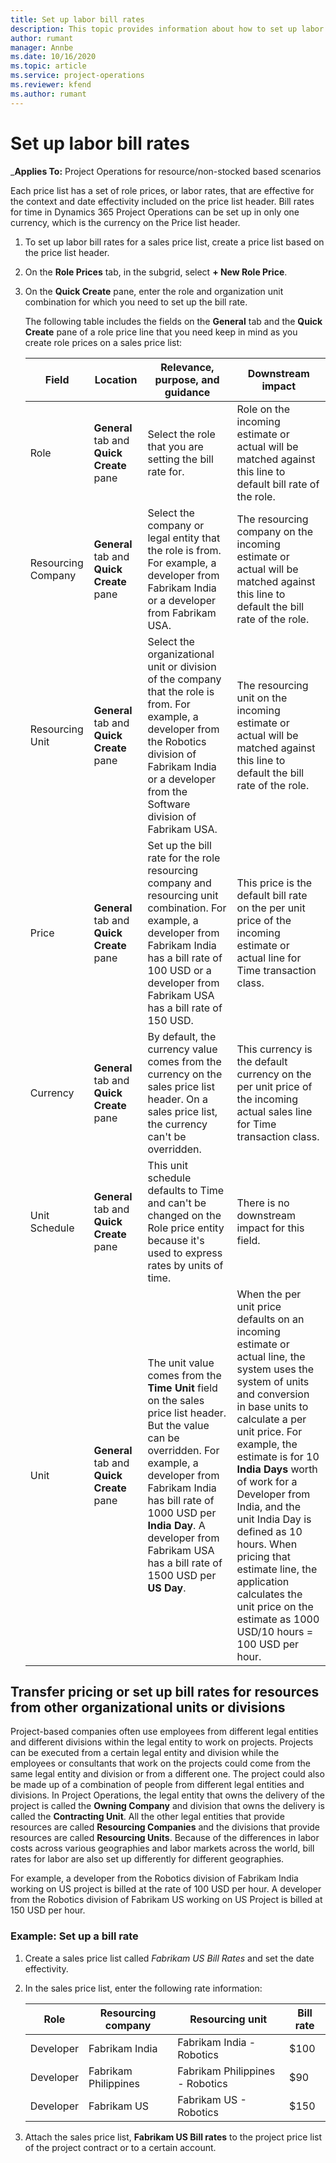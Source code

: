 ```yaml
---
title: Set up labor bill rates
description: This topic provides information about how to set up labor billing rates in Project Operations.
author: rumant
manager: Annbe
ms.date: 10/16/2020
ms.topic: article
ms.service: project-operations
ms.reviewer: kfend 
ms.author: rumant
---
```


# Set up labor bill rates

_**Applies To:** Project Operations for resource/non-stocked based scenarios

Each price list has a set of role prices, or labor rates, that are effective for the context and date effectivity included on the price list header. Bill rates for time in Dynamics 365 Project Operations can be set up in only one currency, which is the currency on the Price list header.

1. To set up labor bill rates for a sales price list, create a price list based on the price list header. 
2. On the **Role Prices** tab, in the subgrid, select **+ New Role Price**. 
3. On the **Quick Create** pane, enter the role and organization unit combination for which you need to set up the bill rate.

   The following table includes the fields on the **General** tab and the **Quick Create** pane of a role price line that you need keep in mind as you create role prices on a sales price list:

    | Field | Location | Relevance, purpose, and guidance | Downstream impact |
    | --- | --- | --- | --- |
    | Role | **General** tab and **Quick Create** pane | Select the role that you are setting the bill rate for. | Role on the incoming estimate or actual will be matched against this line to default bill rate of the role. |
    | Resourcing Company | **General** tab and **Quick Create** pane | Select the company or legal entity that the role is from. For example, a developer from Fabrikam India or a developer from Fabrikam USA. | The resourcing company on the incoming estimate or actual will be matched against this line to default the bill rate of the role. |
    | Resourcing Unit | **General** tab and **Quick Create** pane | Select the organizational unit or division of the company that the role is from. For example, a developer from the Robotics division of Fabrikam India or a developer from the Software division of Fabrikam USA. | The resourcing unit on the incoming estimate or actual will be matched against this line to default the bill rate of the role. |
    | Price | **General** tab and **Quick Create** pane | Set up the bill rate for the role resourcing company and resourcing unit combination. For example, a developer from Fabrikam India has a bill rate of 100 USD or a developer from Fabrikam USA has a bill rate of 150 USD. | This price is the default bill rate on the per unit price of the incoming estimate or actual line for Time transaction class. |
    | Currency | **General** tab and **Quick Create** pane| By default, the currency value comes from the currency on the sales price list header. On a sales price list, the currency can't be overridden. | This currency is the default currency on the per unit price of the incoming actual sales line for Time transaction class. |
    | Unit Schedule | **General** tab and **Quick Create** pane | This unit schedule defaults to Time and can't be changed on the Role price entity because it's used to express rates by units of time. | There is no downstream impact for this field. |
    | Unit | **General** tab and **Quick Create** pane | The unit value comes from the **Time Unit** field on the sales price list header. But the value can be overridden. For example, a developer from Fabrikam India has bill rate of 1000 USD per **India Day**. A developer from Fabrikam USA has a bill rate of 1500 USD per **US Day**. | When the per unit price defaults on an incoming estimate or actual line, the system uses the system of units and conversion in base units to calculate a per unit price. For example, the estimate is for 10 **India Days** worth of work for a Developer from India, and the unit India Day is defined as 10 hours. When pricing that estimate line, the application calculates the unit price on the estimate as 1000 USD/10 hours = 100 USD per hour. |

## Transfer pricing or set up bill rates for resources from other organizational units or divisions 

Project-based companies often use employees from different legal entities and different divisions within the legal entity to work on projects. Projects can be executed from a certain legal entity and division while the employees or consultants that work on the projects could come from the same legal entity and division or from a different one. The project could also be made up of a combination of people from different legal entities and divisions. In Project Operations, the legal entity that owns the delivery of the project is called the **Owning Company** and division that owns the delivery is called the **Contracting Unit**. All the other legal entities that provide resources are called **Resourcing Companies** and the divisions that provide resources are called **Resourcing Units**. Because of the differences in labor costs across various geographies and labor markets across the world, bill rates for labor are also set up differently for different geographies.

For example, a developer from the Robotics division of Fabrikam India working on US project is billed at the rate of 100 USD per hour. A developer from the Robotics division of Fabrikam US working on US Project is billed at 150 USD per hour. 

### Example: Set up a bill rate 

1. Create a sales price list called *Fabrikam US Bill Rates* and set the date effectivity.
2. In the sales price list, enter the following rate information:

    | Role | Resourcing company | Resourcing unit | Bill rate |
    | --- | --- | --- | --- |
    | Developer | Fabrikam India | Fabrikam India - Robotics | $100 |
    | Developer | Fabrikam Philippines | Fabrikam Philippines - Robotics | $90 |
    | Developer | Fabrikam US | Fabrikam US - Robotics | $150 |

3. Attach the sales price list, **Fabrikam US Bill rates** to the project price list of the project contract or to a certain account.
